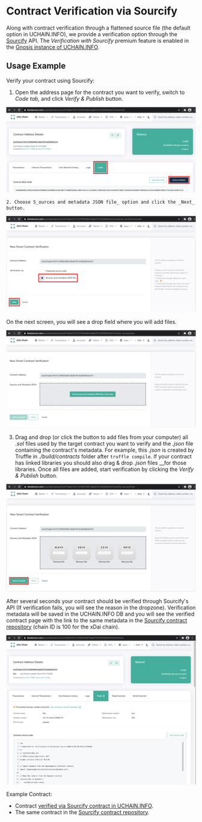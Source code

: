 # Contract Verification via Sourcify

Along with contract verification through a flattened source file \(the default option in UCHAIN.INFO\), we provide a verification option through the [Sourcify](https://sourcify.dev/) API. The _Verification with Sourcify_ premium feature is enabled in the [Gnosis instance of UCHAIN.INFO](https://gnosis.uchain.info/).

## Usage Example

Verify your contract using Sourcify:

   1. Open the address page for the contract you want to verify, switch to _Code tab,_ and click _Verify & Publish_ button.

![](../../.gitbook/assets/screenshot-2020-12-28-at-08.38.15_2.png)

    2. Choose S_ources and metadata JSON file_ option and click the _Next_ button.

![](../../.gitbook/assets/screenshot-2020-12-28-at-08.43.13_2.png)

On the next screen, you will see a drop field where you will add files.

![](../../.gitbook/assets/screenshot-2020-12-28-at-08.46.06.png)

3. Drag and drop \(or click the button to add files from your computer\) all _.sol_ files used by the target contract you want to verify and the _.json_ file containing the contract's metadata. For example, this _.json_ is created by Truffle in _./build/contracts_ folder after `truffle compile`. If your contract has linked libraries you should also drag & drop _.json_ files __for those libraries. Once all files are added, start verification by clicking the _Verify & Publish_ button.

![](../../.gitbook/assets/screenshot-2020-12-28-at-08.57.42_2.png)

After several seconds your contract should be verified through Sourcify's API \(If verification fails, you will see the reason in the dropzone\). Verification metadata will be saved in the UCHAIN.INFO DB and you will see the verified contract page with the link to the same metadata in the [Sourcify contract repository](https://contractrepo.komputing.org/contracts/full_match/100/) \(chain ID is 100 for the xDai chain\).

![](../../.gitbook/assets/screenshot-2020-12-28-at-08.59.50.png)

Example Contract:

* Contract [verified via Sourcify contract in UCHAIN.INFO](https://gnosis.uchain.info/address/0x4f15a6e74CFC2F80D5967a8aB75F3c83D8043cF4/contracts). 
* The same contract in the [Sourcify contract repository](https://contractrepo.komputing.org/contracts/full_match/100/0x4f15a6e74CFC2F80D5967a8aB75F3c83D8043cF4/).

